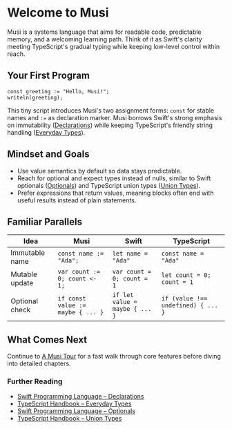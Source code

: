 # Welcome to Musi

Musi is a systems language that aims for readable code, predictable memory, and a welcoming learning path. Think of it as Swift's clarity meeting TypeScript's gradual typing while keeping low-level control within reach.

## Your First Program

```musi
const greeting := "Hello, Musi!";
writeln(greeting);
```

This tiny script introduces Musi's two assignment forms: `const` for stable names and `:=` as declaration marker. Musi borrows Swift's strong emphasis on immutability ([Declarations](https://docs.swift.org/swift-book/documentation/the-swift-programming-language/declarations/)) while keeping TypeScript's friendly string handling ([Everyday Types](https://www.typescriptlang.org/docs/handbook/2/everyday-types.html)).

## Mindset and Goals

- Use value semantics by default so data stays predictable.
- Reach for optional and expect types instead of nulls, similar to Swift optionals ([Optionals](https://docs.swift.org/swift-book/documentation/the-swift-programming-language/thebasics/#Optionals)) and TypeScript union types ([Union Types](https://www.typescriptlang.org/docs/handbook/2/everyday-types.html#union-types)).
- Prefer expressions that return values, meaning blocks often end with useful results instead of plain statements.

## Familiar Parallels

| Idea | Musi | Swift | TypeScript |
|------|------|-------|------------|
| Immutable name | `const name := "Ada";` | `let name = "Ada"` | `const name = "Ada"` |
| Mutable update | `var count := 0; count <- 1;` | `var count = 0; count = 1` | `let count = 0; count = 1` |
| Optional check | `if const value := maybe { ... }` | `if let value = maybe { ... }` | `if (value !== undefined) { ... }` |

## What Comes Next

Continue to [A Musi Tour](a-musi-tour.md) for a fast walk through core features before diving into detailed chapters.

### Further Reading

- [Swift Programming Language – Declarations](https://docs.swift.org/swift-book/documentation/the-swift-programming-language/declarations/)
- [TypeScript Handbook – Everyday Types](https://www.typescriptlang.org/docs/handbook/2/everyday-types.html)
- [Swift Programming Language – Optionals](https://docs.swift.org/swift-book/documentation/the-swift-programming-language/thebasics/#Optionals)
- [TypeScript Handbook – Union Types](https://www.typescriptlang.org/docs/handbook/2/everyday-types.html#union-types)
